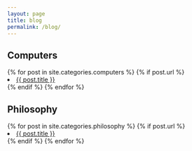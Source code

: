 ```yaml
---
layout: page
title: blog
permalink: /blog/
---
```


<div class="layout">
<section class="card neumorphism-card-big" id="computers-blog" >
  <h1 class="title">Computers</h1>
  {% for post in site.categories.computers %}
    {% if post.url %}
        <li><a href="{{ post.url }}">{{ post.title }}</a></li>
    {% endif %}
  {% endfor %}
</section>
<section class="card neumorphism-card-big" id="philosophy-blog" >
  <h1 class="title">Philosophy</h1>
  {% for post in site.categories.philosophy %}
    {% if post.url %}
        <li><a href="{{ post.url }}">{{ post.title }}</a></li>
    {% endif %}
  {% endfor %}
</section>
</div>
